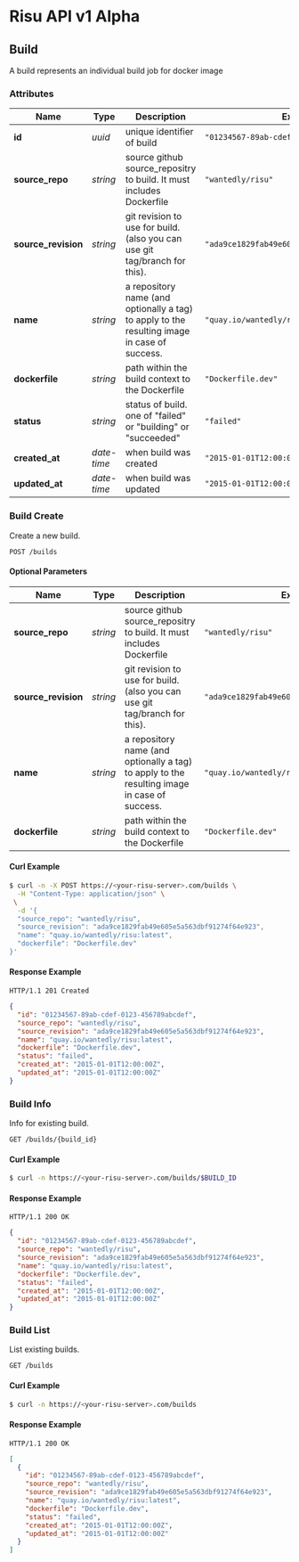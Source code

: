 # Risu API v1 Alpha

## <a name="resource-build"></a>Build

A build represents an individual build job for docker image

### Attributes

| Name | Type | Description | Example |
| ------- | ------- | ------- | ------- |
| **id** | *uuid* | unique identifier of build | `"01234567-89ab-cdef-0123-456789abcdef"` |
| **source_repo** | *string* | source github source_repositry to build. It must includes Dockerfile | `"wantedly/risu"` |
| **source_revision** | *string* | git revision to use for build. (also you can use git tag/branch for this). | `"ada9ce1829fab49e605e5a563dbf91274f64e923"` |
| **name** | *string* | a repository name (and optionally a tag) to apply to the resulting image in case of success. | `"quay.io/wantedly/risu:latest"` |
| **dockerfile** | *string* | path within the build context to the Dockerfile | `"Dockerfile.dev"` |
| **status** | *string* | status of build. one of "failed" or "building" or "succeeded" | `"failed"` |
| **created_at** | *date-time* | when build was created | `"2015-01-01T12:00:00Z"` |
| **updated_at** | *date-time* | when build was updated | `"2015-01-01T12:00:00Z"` |

### Build Create

Create a new build.

```
POST /builds
```

#### Optional Parameters

| Name | Type | Description | Example |
| ------- | ------- | ------- | ------- |
| **source_repo** | *string* | source github source_repositry to build. It must includes Dockerfile | `"wantedly/risu"` |
| **source_revision** | *string* | git revision to use for build. (also you can use git tag/branch for this). | `"ada9ce1829fab49e605e5a563dbf91274f64e923"` |
| **name** | *string* | a repository name (and optionally a tag) to apply to the resulting image in case of success. | `"quay.io/wantedly/risu:latest"` |
| **dockerfile** | *string* | path within the build context to the Dockerfile | `"Dockerfile.dev"` |


#### Curl Example

```bash
$ curl -n -X POST https://<your-risu-server>.com/builds \
  -H "Content-Type: application/json" \
 \
  -d '{
  "source_repo": "wantedly/risu",
  "source_revision": "ada9ce1829fab49e605e5a563dbf91274f64e923",
  "name": "quay.io/wantedly/risu:latest",
  "dockerfile": "Dockerfile.dev"
}'
```


#### Response Example

```
HTTP/1.1 201 Created
```

```json
{
  "id": "01234567-89ab-cdef-0123-456789abcdef",
  "source_repo": "wantedly/risu",
  "source_revision": "ada9ce1829fab49e605e5a563dbf91274f64e923",
  "name": "quay.io/wantedly/risu:latest",
  "dockerfile": "Dockerfile.dev",
  "status": "failed",
  "created_at": "2015-01-01T12:00:00Z",
  "updated_at": "2015-01-01T12:00:00Z"
}
```

### Build Info

Info for existing build.

```
GET /builds/{build_id}
```


#### Curl Example

```bash
$ curl -n https://<your-risu-server>.com/builds/$BUILD_ID
```


#### Response Example

```
HTTP/1.1 200 OK
```

```json
{
  "id": "01234567-89ab-cdef-0123-456789abcdef",
  "source_repo": "wantedly/risu",
  "source_revision": "ada9ce1829fab49e605e5a563dbf91274f64e923",
  "name": "quay.io/wantedly/risu:latest",
  "dockerfile": "Dockerfile.dev",
  "status": "failed",
  "created_at": "2015-01-01T12:00:00Z",
  "updated_at": "2015-01-01T12:00:00Z"
}
```

### Build List

List existing builds.

```
GET /builds
```


#### Curl Example

```bash
$ curl -n https://<your-risu-server>.com/builds
```


#### Response Example

```
HTTP/1.1 200 OK
```

```json
[
  {
    "id": "01234567-89ab-cdef-0123-456789abcdef",
    "source_repo": "wantedly/risu",
    "source_revision": "ada9ce1829fab49e605e5a563dbf91274f64e923",
    "name": "quay.io/wantedly/risu:latest",
    "dockerfile": "Dockerfile.dev",
    "status": "failed",
    "created_at": "2015-01-01T12:00:00Z",
    "updated_at": "2015-01-01T12:00:00Z"
  }
]
```


